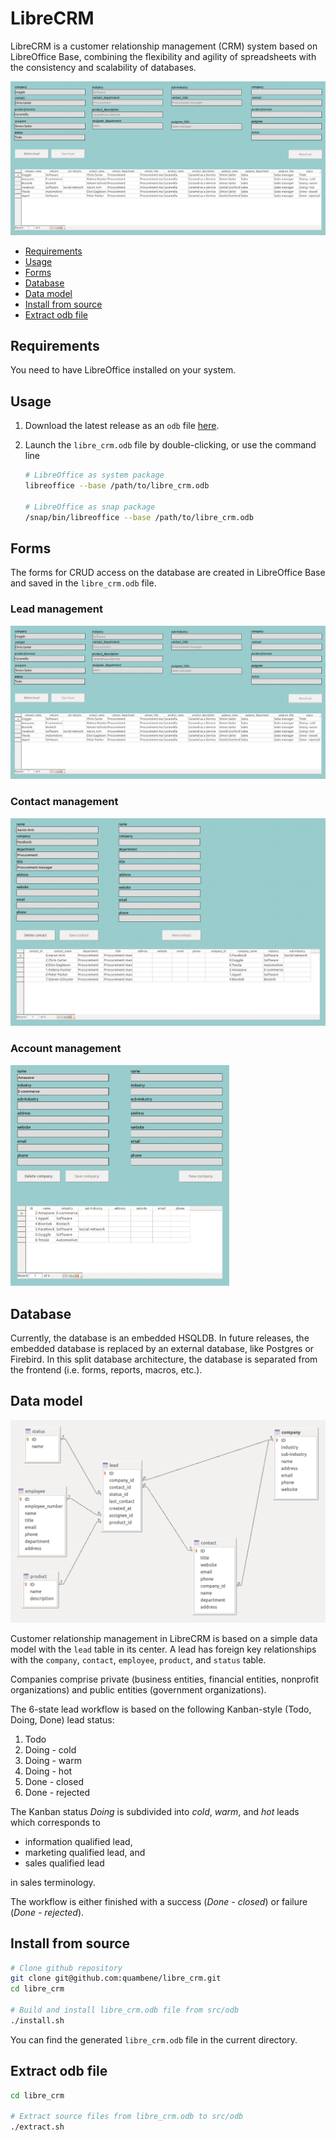 <!-- markdownlint-disable MD033 -->

# LibreCRM

LibreCRM is a customer relationship management (CRM) system based on LibreOffice Base, combining the flexibility and agility of spreadsheets with the consistency and scalability of databases.

![lead form](assets/lead_form.png)

- [Requirements](#requirements)
- [Usage](#usage)
- [Forms](#forms)
- [Database](#database)
- [Data model](#data-model)
- [Install from source](#install-from-source)
- [Extract odb file](#extract-odb-file)

## Requirements

You need to have LibreOffice installed on your system.

## Usage

1. Download the latest release as an `odb` file [here](https://github.com/quambene/libre_crm/releases).
2. Launch the `libre_crm.odb` file by double-clicking, or use the command line

    ``` bash
    # LibreOffice as system package
    libreoffice --base /path/to/libre_crm.odb

    # LibreOffice as snap package
    /snap/bin/libreoffice --base /path/to/libre_crm.odb
    ```

## Forms

The forms for CRUD access on the database are created in LibreOffice Base and saved in the `libre_crm.odb` file.

### Lead management

![lead form](assets/lead_form.png)

### Contact management

<img src="assets/contact_form.png" alt="contact form" width="550"/>

### Account management

<img src="assets/company_form.png" alt="company form" width="350"/>

## Database

Currently, the database is an embedded HSQLDB. In future releases, the embedded database is replaced by an external database, like Postgres or Firebird. In this split database architecture, the database is separated from the frontend (i.e. forms, reports, macros, etc.).

## Data model

![data model](assets/data_model.png)

Customer relationship management in LibreCRM is based on a simple data model with the `lead` table in its center. A lead has foreign key relationships with the `company`, `contact`, `employee`, `product`, and `status` table.

Companies comprise private (business entities, financial entities, nonprofit organizations) and public entities (government organizations).

The 6-state lead workflow is based on the following Kanban-style (Todo, Doing, Done) lead status:

1. Todo
1. Doing - cold
1. Doing - warm
1. Doing - hot
1. Done - closed
1. Done - rejected

The Kanban status *Doing* is subdivided into *cold*, *warm*, and *hot* leads which corresponds to

- information qualified lead,
- marketing qualified lead, and
- sales qualified lead

in sales terminology.

The workflow is either finished with a success (*Done - closed*) or failure (*Done - rejected*).

## Install from source

``` bash
# Clone github repository
git clone git@github.com:quambene/libre_crm.git
cd libre_crm

# Build and install libre_crm.odb file from src/odb
./install.sh
```

You can find the generated `libre_crm.odb` file in the current directory.

## Extract odb file

``` bash
cd libre_crm

# Extract source files from libre_crm.odb to src/odb
./extract.sh
```
